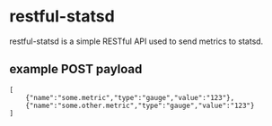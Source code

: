 # restful-statsd

restful-statsd is a simple RESTful API used to send metrics to statsd.

## example POST payload
```
[
	{"name":"some.metric","type":"gauge","value":"123"},
	{"name":"some.other.metric","type":"gauge","value":"123"}
]
```

